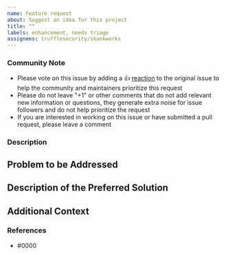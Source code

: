 ```yaml
---
name: Feature request
about: Suggest an idea for this project
title: ""
labels: enhancement, needs triage
assignees: trufflesecurity/skunkworks
---
```


### Community Note

* Please vote on this issue by adding a 👍 [reaction](https://blog.github.com/2016-03-10-add-reactions-to-pull-requests-issues-and-comments/) to the original issue to help the community and maintainers prioritize this request
* Please do not leave "+1" or other comments that do not add relevant new information or questions, they generate extra noise for issue followers and do not help prioritize the request
* If you are interested in working on this issue or have submitted a pull request, please leave a comment

### Description

<!--- Please leave a helpful description of the feature request here. --->

## Problem to be Addressed
<!--- A clear and concise description of what the problem is. Ex. I'm always frustrated when [...] --->

## Description of the Preferred Solution
<!--- A clear and concise description of what you want to happen. What 
information may be required and what would be the preferred way to provide it? 
What should the output include? --->

## Additional Context
<!--- Add any other context or screenshots about the feature request here. --->

### References

<!---
Information about referencing Github Issues: https://help.github.com/articles/basic-writing-and-formatting-syntax/#referencing-issues-and-pull-requests

Are there any other GitHub issues (open or closed) or pull requests that should be linked here? Vendor blog posts or documentation? For example:
--->

* #0000
